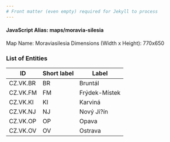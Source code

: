 ```yaml
---
# Front matter (even empty) required for Jekyll to process
---
```


#### JavaScript Alias: maps/moravia-silesia

Map Name: Moraviasilesia
Dimensions (Width x Height): 770x650





### List of Entities

ID | Short label | Label
---|---|---|
CZ.VK.BR|BR|Bruntál
CZ.VK.FM|FM|Frýdek-Místek
CZ.VK.KI|KI|Karviná
CZ.VK.NJ|NJ|Nový Ji?ín
CZ.VK.OP|OP|Opava
CZ.VK.OV|OV|Ostrava

